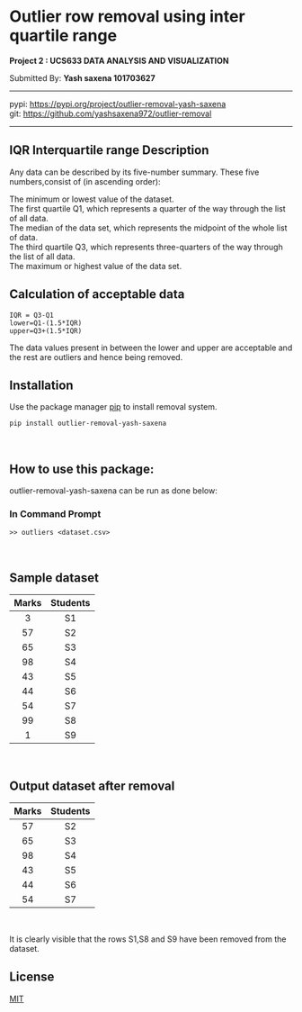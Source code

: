 # Outlier row removal using inter quartile range

**Project 2 : UCS633 DATA ANALYSIS AND VISUALIZATION**


Submitted By: **Yash saxena 101703627**

***
pypi: <https://pypi.org/project/outlier-removal-yash-saxena>
<br>
git: <https://github.com/yashsaxena972/outlier-removal>
***

## IQR Interquartile range Description

Any data can be described by its five-number summary. These five numbers,consist of (in ascending order):

The minimum or lowest value of the dataset.
<br>
The first quartile Q1, which represents a quarter of the way through the list of all data.
<br>
The median of the data set, which represents the midpoint of the whole list of data.
<br>
The third quartile Q3, which represents three-quarters of the way through the list of all data.
<br>
The maximum or highest value of the data set.

## Calculation of acceptable data
```
IQR = Q3-Q1
lower=Q1-(1.5*IQR)
upper=Q3+(1.5*IQR)
```
The data values present in between the lower and upper are acceptable and the rest are outliers and hence being removed.

## Installation

Use the package manager [pip](https://pip.pypa.io/en/stable/) to install removal system.

```bash
pip install outlier-removal-yash-saxena
```

<br>

## How to use this package:

outlier-removal-yash-saxena can be run as done below:



### In Command Prompt
```
>> outliers <dataset.csv>
```
<br>


## Sample dataset

Marks| Students 
:------------: | :-------------:
3|S1
57|S2
65|S3
98|S4
43|S5
44|S6
54|S7
99|S8
1|S9


<br>

## Output dataset after removal 

Marks| Students 
:------------: | :-------------:
57|S2
65|S3
98|S4
43|S5
44|S6
54|S7

<br>

It is clearly visible that the rows S1,S8 and S9 have been removed from the dataset.


## License
[MIT](https://choosealicense.com/licenses/mit/)





